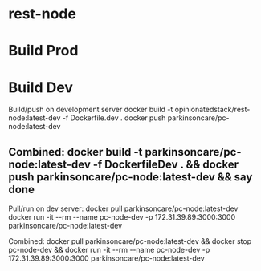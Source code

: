# rest-node


# Build Prod


# Build Dev
Build/push on development server
docker build -t opinionatedstack/rest-node:latest-dev -f Dockerfile.dev .
docker push parkinsoncare/pc-node:latest-dev

Combined:
docker build -t parkinsoncare/pc-node:latest-dev -f DockerfileDev . && docker push parkinsoncare/pc-node:latest-dev && say done
 --
Pull/run on dev server:
docker pull parkinsoncare/pc-node:latest-dev
docker run -it --rm --name pc-node-dev -p 172.31.39.89:3000:3000 parkinsoncare/pc-node:latest-dev
 
Combined:
docker pull parkinsoncare/pc-node:latest-dev && docker stop pc-node-dev && docker run -it --rm --name pc-node-dev -p 172.31.39.89:3000:3000 parkinsoncare/pc-node:latest-dev
 
 
